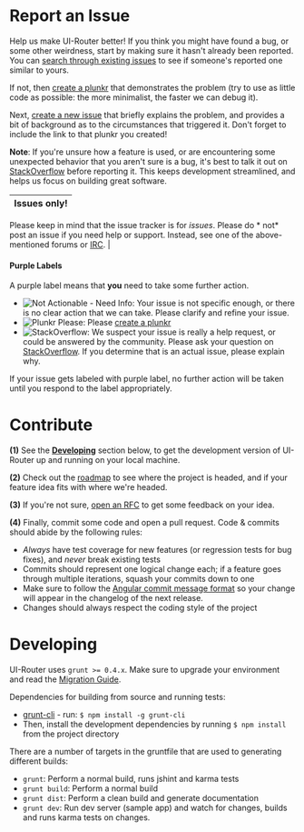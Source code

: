 # Report an Issue

Help us make UI-Router better! If you think you might have found a bug, or some other weirdness, start by making sure it
hasn't already been reported. You
can [search through existing issues](https://github.com/angular-ui/ui-router/search?q=wat%3F&type=Issues)
to see if someone's reported one similar to yours.

If not, then [create a plunkr](http://bit.ly/UIR-Plunk) that demonstrates the problem (try to use as little code as
possible: the more minimalist, the faster we can debug it).

Next, [create a new issue](https://github.com/angular-ui/ui-router/issues/new) that briefly explains the problem, and
provides a bit of background as to the circumstances that triggered it. Don't forget to include the link to that plunkr
you created!

**Note**: If you're unsure how a feature is used, or are encountering some unexpected behavior that you aren't sure is a
bug, it's best to talk it out on
[StackOverflow](http://stackoverflow.com/questions/ask?tags=angularjs,angular-ui-router) before reporting it. This keeps
development streamlined, and helps us focus on building great software.

Issues only! |
-------------|

Please keep in mind that the issue tracker is for *issues*. Please do *
not* post an issue if you need help or support. Instead, see one of the above-mentioned forums
or [IRC](irc://irc.freenode.net/#angularjs). |

#### Purple Labels

A purple label means that **you** need to take some further action.

- ![Not Actionable - Need Info](ngdoc_assets/incomplete.png): Your issue is not specific enough, or there is no clear
  action that we can take. Please clarify and refine your issue.
- ![Plunkr Please](ngdoc_assets/example.png): Please [create a plunkr](http://bit.ly/UIR-Plunk)
- ![StackOverflow](ngdoc_assets/so.png): We suspect your issue is really a help request, or could be answered by the
  community. Please ask your question
  on [StackOverflow](http://stackoverflow.com/questions/ask?tags=angularjs,angular-ui-router). If you determine that is
  an actual issue, please explain why.

If your issue gets labeled with purple label, no further action will be taken until you respond to the label
appropriately.

# Contribute

**(1)** See the **[Developing](#developing)** section below, to get the development version of UI-Router up and running
on your local machine.

**(2)** Check out the [roadmap](https://github.com/angular-ui/ui-router/milestones) to see where the project is headed,
and if your feature idea fits with where we're headed.

**(3)** If you're not sure, [open an RFC](https://github.com/angular-ui/ui-router/issues/new?title=RFC:%20My%20idea) to
get some feedback on your idea.

**(4)** Finally, commit some code and open a pull request. Code & commits should abide by the following rules:

- *Always* have test coverage for new features (or regression tests for bug fixes), and *never* break existing tests
- Commits should represent one logical change each; if a feature goes through multiple iterations, squash your commits
  down to one
- Make sure to follow
  the [Angular commit message format](https://github.com/angular/angular.js/blob/master/CONTRIBUTING.md#commit-message-format)
  so your change will appear in the changelog of the next release.
- Changes should always respect the coding style of the project

# Developing

UI-Router uses <code>grunt >= 0.4.x</code>. Make sure to upgrade your environment and read the
[Migration Guide](http://gruntjs.com/upgrading-from-0.3-to-0.4).

Dependencies for building from source and running tests:

* [grunt-cli](https://github.com/gruntjs/grunt-cli) - run: `$ npm install -g grunt-cli`
* Then, install the development dependencies by running `$ npm install` from the project directory

There are a number of targets in the gruntfile that are used to generating different builds:

* `grunt`: Perform a normal build, runs jshint and karma tests
* `grunt build`: Perform a normal build
* `grunt dist`: Perform a clean build and generate documentation
* `grunt dev`: Run dev server (sample app) and watch for changes, builds and runs karma tests on changes.
